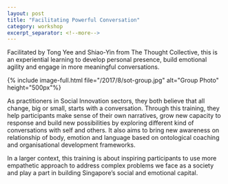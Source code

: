 ```yaml
---
layout: post
title: "Facilitating Powerful Conversation"
category: workshop
excerpt_separator: <!--more-->
---
```

Facilitated by Tong Yee and Shiao-Yin from The Thought Collective, this is an experiential learning to develop personal presence, build emotional agility and engage in more meaningful conversations. 

<!--more-->
{% include image-full.html file="/2017/8/sot-group.jpg" alt="Group Photo" height="500px"%}

As practitioners in Social Innovation sectors, they both believe that all change, big or small, starts with a conversation. Through this training, they help participants make sense of their own narratives, grow new capacity to response and build new possibilities by exploring different kind of conversations with self and others. It also aims to bring new awareness on relationship of body, emotion and language based on ontological coaching and organisational development frameworks. 

In a larger context, this training is about inspiring participants to use more empathetic approach to address complex problems we face as a society and play a part in building Singapore’s social and emotional capital. 

